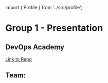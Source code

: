 <!-- classes: title -->

import { Profile } from '../src/profile';

# Group 1 - Presentation

## DevOps Academy

[Link to Repo](https://github.com/devopsacademyau/academy)

## Team:

<center>
<Profile 
    name="Zara"
    url="https://github.com/zarajoy"
    picture="https://avatars2.githubusercontent.com/u/64997373?s=64&v=4"
/>
<Profile 
    name="Mariana"
    url="https://github.com/mfreitassm"
    picture="https://avatars0.githubusercontent.com/u/13110860?s=64&v=4"
/>

<Profile 
    name="Alan"
    url="https://github.com/alanlima"
    picture="https://avatars1.githubusercontent.com/u/4245961?s=64&v=4"
/>

<Profile 
    name="Fabio"
    url="https://github.com/fabioacp"
    picture="https://avatars2.githubusercontent.com/u/35277254?s=64&v=4"
/>
</center>